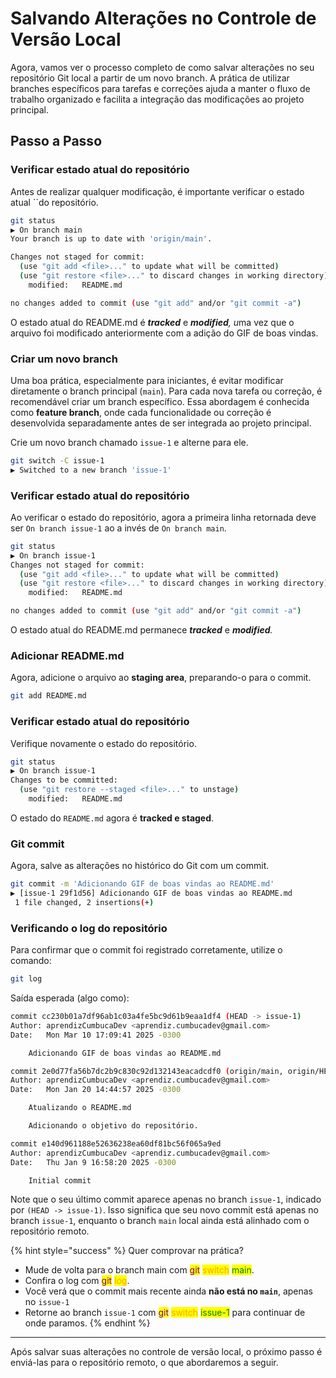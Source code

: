 # Salvando Alterações no Controle de Versão Local

Agora, vamos ver o processo completo de como salvar alterações no seu repositório Git local a partir de um novo branch. A prática de utilizar branches específicos para tarefas e correções ajuda a manter o fluxo de trabalho organizado e facilita a integração das modificações ao projeto principal.

## Passo a Passo

### Verificar estado atual do repositório

Antes de realizar qualquer modificação, é importante verificar o estado atual \`\`do repositório.

```bash
git status
▶ On branch main
Your branch is up to date with 'origin/main'.

Changes not staged for commit:
  (use "git add <file>..." to update what will be committed)
  (use "git restore <file>..." to discard changes in working directory)
	modified:   README.md

no changes added to commit (use "git add" and/or "git commit -a")
```

O estado atual do README.md é _**tracked**_ e _**modified**, &#x75;_&#x6D;a vez que o arquivo foi modificado anteriormente com a adição do GIF de boas vindas.

### Criar um novo branch

Uma boa prática, especialmente para iniciantes, é evitar modificar diretamente o branch principal (`main`). Para cada nova tarefa ou correção, é recomendável criar um branch específico. Essa abordagem é conhecida como **feature branch**, onde cada funcionalidade ou correção é desenvolvida separadamente antes de ser integrada ao projeto principal.

Crie um novo branch chamado `issue-1` e alterne para ele.

```bash
git switch -C issue-1
▶ Switched to a new branch 'issue-1'
```

### Verificar estado atual do repositório

Ao verificar o estado do repositório, agora a primeira linha retornada deve ser `On branch issue-1` ao a invés de `On branch main`.

```bash
git status
▶ On branch issue-1
Changes not staged for commit:
  (use "git add <file>..." to update what will be committed)
  (use "git restore <file>..." to discard changes in working directory)
	modified:   README.md

no changes added to commit (use "git add" and/or "git commit -a")
```

O estado atual do README.md permanece _**tracked**_ e _**modified**._

### Adicionar README.md

Agora, adicione o arquivo ao **staging area**, preparando-o para o commit.

```bash
git add README.md
```

### Verificar estado atual do repositório

Verifique novamente o estado do repositório.

```bash
git status
▶ On branch issue-1
Changes to be committed:
  (use "git restore --staged <file>..." to unstage)
	modified:   README.md
```

O estado do `README.md` agora é **tracked e staged**.

### Git commit

Agora, salve as alterações no histórico do Git com um commit.

```bash
git commit -m 'Adicionando GIF de boas vindas ao README.md'
▶ [issue-1 29f1d56] Adicionando GIF de boas vindas ao README.md
 1 file changed, 2 insertions(+)
```

### Verificando o log do repositório

Para confirmar que o commit foi registrado corretamente, utilize o comando:

```bash
git log
```

Saída esperada (algo como):

```bash
commit cc230b01a7df96ab1c03a4fe5bc9d61b9eaa1df4 (HEAD -> issue-1)
Author: aprendizCumbucaDev <aprendiz.cumbucadev@gmail.com>
Date:   Mon Mar 10 17:09:41 2025 -0300

    Adicionando GIF de boas vindas ao README.md

commit 2e0d77fa56b7dc2b9c830c92d132143eacadcdf0 (origin/main, origin/HEAD, main)
Author: aprendizCumbucaDev <aprendiz.cumbucadev@gmail.com>
Date:   Mon Jan 20 14:44:57 2025 -0300

    Atualizando o README.md

    Adicionando o objetivo do repositório.

commit e140d961188e52636238ea60df81bc56f065a9ed
Author: aprendizCumbucaDev <aprendiz.cumbucadev@gmail.com>
Date:   Thu Jan 9 16:58:20 2025 -0300

    Initial commit

```

Note que o seu último commit aparece apenas no branch `issue-1`, indicado por `(HEAD -> issue-1)`. Isso significa que seu novo commit está apenas no branch `issue-1`, enquanto o branch `main` local ainda está alinhado com o repositório remoto.&#x20;

{% hint style="success" %}
Quer comprovar na prática?

* Mude de volta para o branch main com <mark style="color:purple;">git</mark> <mark style="color:orange;">switch</mark> <mark style="color:green;">main</mark>.
* Confira o log com <mark style="color:purple;">git</mark> <mark style="color:orange;">log</mark>.
* Você verá que o commit mais recente ainda **não está no `main`**, apenas no `issue-1`
* Retorne ao branch `issue-1` com <mark style="color:purple;">git</mark> <mark style="color:orange;">switch</mark> <mark style="color:green;">issue-1</mark> para continuar de onde paramos.
{% endhint %}

***

Após salvar suas alterações no controle de versão local, o próximo passo é enviá-las para o repositório remoto, o que abordaremos a seguir.
